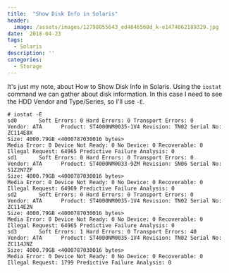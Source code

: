 ```yaml
---
title:  "Show Disk Info in Solaris"
header:
  image: /assets/images/12798055643_ed4046568d_k-e1474062189329.jpg
date:  2018-04-23
tags:
  - Solaris
description: ''
categories:
  - Storage
---
```

It's just my note, about How to Show Disk Info in Solaris. Using the `iostat` command we can gather about disk information.
In this case I need to see the HDD Vendor and Type/Series, so I'll use `-E`.
```
# iostat -E
sd0       Soft Errors: 0 Hard Errors: 0 Transport Errors: 0
Vendor: ATA      Product: ST4000NM0035-1V4 Revision: TN02 Serial No: ZC114E8X
Size: 4000.79GB <4000787030016 bytes>
Media Error: 0 Device Not Ready: 0 No Device: 0 Recoverable: 0
Illegal Request: 64965 Predictive Failure Analysis: 0
sd1       Soft Errors: 0 Hard Errors: 0 Transport Errors: 0
Vendor: ATA      Product: ST4000NM0033-9ZM Revision: SN06 Serial No: S1Z2N7ZF
Size: 4000.79GB <4000787030016 bytes>
Media Error: 0 Device Not Ready: 0 No Device: 0 Recoverable: 0
Illegal Request: 64969 Predictive Failure Analysis: 0
sd2       Soft Errors: 0 Hard Errors: 0 Transport Errors: 0
Vendor: ATA      Product: ST4000NM0035-1V4 Revision: TN02 Serial No: ZC114E2N
Size: 4000.79GB <4000787030016 bytes>
Media Error: 0 Device Not Ready: 0 No Device: 0 Recoverable: 0
Illegal Request: 64965 Predictive Failure Analysis: 0
sd3       Soft Errors: 1 Hard Errors: 0 Transport Errors: 40
Vendor: ATA      Product: ST4000NM0035-1V4 Revision: TN02 Serial No: ZC114JNZ
Size: 4000.79GB <4000787030016 bytes>
Media Error: 0 Device Not Ready: 0 No Device: 0 Recoverable: 0
Illegal Request: 1799 Predictive Failure Analysis: 0
```
